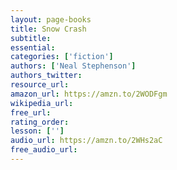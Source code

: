 ```yaml
---
layout: page-books
title: Snow Crash
subtitle: 
essential: 
categories: ['fiction']
authors: ['Neal Stephenson']
authors_twitter: 
resource_url: 
amazon_url: https://amzn.to/2WODFgm
wikipedia_url: 
free_url: 
rating_order: 
lesson: ['']
audio_url: https://amzn.to/2WHs2aC
free_audio_url: 
---
```

